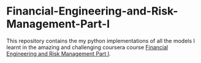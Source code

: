 
# Financial-Engineering-and-Risk-Management-Part-I

This repository contains the my python implementations of all the models I learnt in the amazing and challenging coursera course [Financial Engineering and Risk Management Part I](https://www.coursera.org/learn/financial-engineering-1/home/welcome).